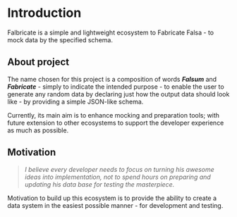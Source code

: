 # Introduction

Falbricate is a simple and lightweight ecosystem to Fabricate Falsa - to mock data
by the specified schema.


## About project

The name chosen for this project is a composition of words **_Falsum_** and **_Fabricate_** - simply
to indicate the intended purpose - to enable the user to generate any random data by declaring
just how the output data should look like - by providing a simple JSON-like schema.

Currently, its main aim is to enhance mocking and preparation tools; with future extension to
other ecosystems to support the developer experience as much as possible.


## Motivation

> _I believe every developer needs to focus on turning his awesome ideas into implementation,
> not to spend hours on preparing and updating his data base for testing the masterpiece._

Motivation to build up this ecosystem is to provide the ability to create a data system in
the easiest possible manner - for development and testing.
